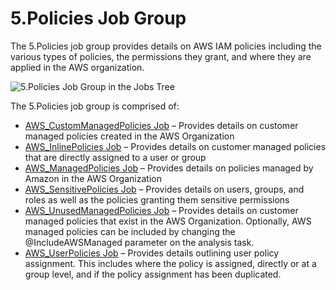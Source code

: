 # 5.Policies Job Group

The 5.Policies job group provides details on AWS IAM policies including the various types of
policies, the permissions they grant, and where they are applied in the AWS organization.

![5.Policies Job Group in the Jobs Tree](/img/product_docs/accessanalyzer/11.6/solutions/aws/policies/jobstree.webp)

The 5.Policies job group is comprised of:

- [AWS_CustomManagedPolicies Job](/docs/accessanalyzer/11.6/solutions/aws/policies/aws_custommanagedpolicies.md)
  – Provides details on customer managed policies created in the AWS Organization
- [AWS_InlinePolicies Job](/docs/accessanalyzer/11.6/solutions/aws/policies/aws_inlinepolicies.md)
  – Provides details on customer managed policies that are directly assigned to a user or group
- [AWS_ManagedPolicies Job](/docs/accessanalyzer/11.6/solutions/aws/policies/aws_managedpolicies.md)
  – Provides details on policies managed by Amazon in the AWS Organization
- [AWS_SensitivePolicies Job](/docs/accessanalyzer/11.6/solutions/aws/policies/aws_sensitivepolicies.md)
  – Provides details on users, groups, and roles as well as the policies granting them sensitive
  permissions
- [AWS_UnusedManagedPolicies Job](/docs/accessanalyzer/11.6/solutions/aws/policies/aws_unusedmanagedpolicies.md)
  – Provides details on customer managed policies that exist in the AWS Organization. Optionally,
  AWS managed policies can be included by changing the @IncludeAWSManaged parameter on the analysis
  task.
- [AWS_UserPolicies Job](/docs/accessanalyzer/11.6/solutions/aws/policies/aws_userpolicies.md)
  – Provides details outlining user policy assignment. This includes where the policy is assigned,
  directly or at a group level, and if the policy assignment has been duplicated.
